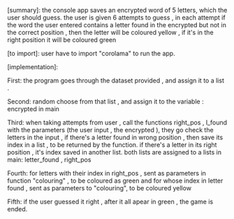 
[Project name]: wordle  
[summary]: the console app saves an encrypted word of 5 letters, which the user should guess.
the user is given 6 attempts to guess , in each attempt if the word the user entered contains a letter found in the encrypted  but not in the correct position ,
then the letter will be coloured yellow , if it's in the right position it will be coloured green

[to import]:
user have to import "corolama" to run the app.

[implementation]:

First: the program goes through the dataset provided , and assign it to a list .

Second: random choose from that list , and assign it to the variable : encrypted in main

Third: when taking attempts from user , call the functions right_pos , l_found with the parameters (the user input , the encrypted ), they go check the letters in the input ,
if there's a letter found in wrong position , then save its index in a list , to be returned by the function.
if there's a letter in its right position , it's index saved in another list.
both lists are assigned to a lists in main: letter_found , right_pos

Fourth: for letters with their index in right_pos , sent as parameters in function "colouring" , to be coloured as green
and for whose index in letter found , sent as parameters to "colouring", to be coloured yellow 

Fifth: if the user guessed it right , after it all apear in green , the game is ended.
